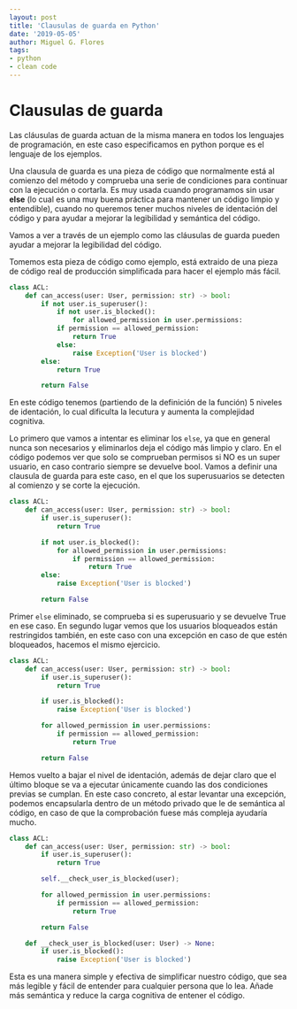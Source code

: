 ```yaml
---
layout: post
title: 'Clausulas de guarda en Python'
date: '2019-05-05'
author: Miguel G. Flores
tags:
- python
- clean code
---
```


# Clausulas de guarda
Las cláusulas de guarda actuan de la misma manera en todos los lenguajes de programación, en este caso especificamos en python porque es el lenguaje de los ejemplos.

Una clausula de guarda es una pieza de código que normalmente está al comienzo del método y comprueba una serie de condiciones para continuar con la ejecución o cortarla. Es muy usada cuando programamos sin usar **else** (lo cual es una muy buena práctica para mantener un código limpio y entendible), cuando no queremos tener muchos niveles de identación del código y para ayudar a mejorar la legibilidad y semántica del código.

Vamos a ver a través de un ejemplo como las cláusulas de guarda pueden ayudar a mejorar la legibilidad del código.

Tomemos esta pieza de código como ejemplo, está extraido de una pieza de código real de producción simplificada para hacer el ejemplo más fácil.

```python
class ACL:
	def can_access(user: User, permission: str) -> bool:
	    if not user.is_superuser():
	        if not user.is_blocked():
	            for allowed_permission in user.permissions:
			if permission == allowed_permission:
				return True
	        else:
	            raise Exception('User is blocked')
	    else:
			return True

	    return False
```

En este código tenemos (partiendo de la definición de la función) 5 niveles de identación, lo cual dificulta la lecutura y aumenta la complejidad cognitiva.

Lo primero que vamos a intentar es eliminar los `else`, ya que en general nunca son necesarios y eliminarlos deja el código más limpio y claro. En el código podemos ver que solo se comprueban permisos si NO es un super usuario, en caso contrario siempre se devuelve bool. Vamos a definir una clausula de guarda para este caso, en el que los superusuarios se detecten al comienzo y se corte la ejecución.

```python
class ACL:
	def can_access(user: User, permission: str) -> bool:
    	if user.is_superuser():
			return True

    	if not user.is_blocked():
        	for allowed_permission in user.permissions:
				if permission == allowed_permission:
					return True
    	else:
        	raise Exception('User is blocked')

		return False
```

Primer `else` eliminado, se comprueba si es superusuario y se devuelve True en ese caso. En segundo lugar vemos que los usuarios bloqueados están restringidos también, en este caso con una excepción en caso de que estén bloqueados, hacemos el mismo ejercicio.

```python
class ACL:
	def can_access(user: User, permission: str) -> bool:
    	if user.is_superuser():
			return True

    	if user.is_blocked():
			raise Exception('User is blocked')

    	for allowed_permission in user.permissions:
			if permission == allowed_permission:
				return True

		return False
```

Hemos vuelto a bajar el nivel de identación, además de dejar claro que el último bloque se va a ejecutar únicamente cuando las dos condiciones previas se cumplan. En este caso concreto, al estar levantar una excepción, podemos encapsularla dentro de un método privado que le de semántica al código, en caso de que la comprobación fuese más compleja ayudaría mucho.

```python
class ACL:
	def can_access(user: User, permission: str) -> bool:
    	if user.is_superuser():
			return True

    	self.__check_user_is_blocked(user);

    	for allowed_permission in user.permissions:
			if permission == allowed_permission:
				return True

		return False

  	def __check_user_is_blocked(user: User) -> None:
		if user.is_blocked():
			raise Exception('User is blocked')
```

Esta es una manera simple y efectiva de simplificar nuestro código, que sea más legible y fácil de entender para cualquier persona que lo lea. Añade más semántica y reduce la carga cognitiva de entener el código.
